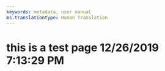 ```yaml
---
keywords: metadata, user manual
ms.translationtype: Human Translation
---
```

# this is a test page 12/26/2019 7:13:29 PM